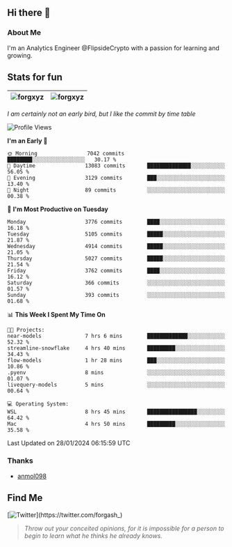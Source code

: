 ## Hi there 👋

### About Me

I'm an Analytics Engineer @FlipsideCrypto with a passion for learning and growing.
  
## Stats for fun

| <img align="center" src="https://github-readme-streak-stats.herokuapp.com/?user=forgxyz&theme=tokyonight" alt="forgxyz" /> | <img align="center" src="https://github-readme-stats.vercel.app/api?username=forgxyz&theme=tokyonight&show_icons=true" alt="forgxyz" /> |
| ------------- |------------- |

*I am certainly not an early bird, but I like the commit by time table*  

<!--START_SECTION:waka-->
![Profile Views](http://img.shields.io/badge/Profile%20Views-0-blue)

**I'm an Early 🐤** 

```text
🌞 Morning                7042 commits        ████████░░░░░░░░░░░░░░░░░   30.17 % 
🌆 Daytime                13083 commits       ██████████████░░░░░░░░░░░   56.05 % 
🌃 Evening                3129 commits        ███░░░░░░░░░░░░░░░░░░░░░░   13.40 % 
🌙 Night                  89 commits          ░░░░░░░░░░░░░░░░░░░░░░░░░   00.38 % 
```
📅 **I'm Most Productive on Tuesday** 

```text
Monday                   3776 commits        ████░░░░░░░░░░░░░░░░░░░░░   16.18 % 
Tuesday                  5105 commits        █████░░░░░░░░░░░░░░░░░░░░   21.87 % 
Wednesday                4914 commits        █████░░░░░░░░░░░░░░░░░░░░   21.05 % 
Thursday                 5027 commits        █████░░░░░░░░░░░░░░░░░░░░   21.54 % 
Friday                   3762 commits        ████░░░░░░░░░░░░░░░░░░░░░   16.12 % 
Saturday                 366 commits         ░░░░░░░░░░░░░░░░░░░░░░░░░   01.57 % 
Sunday                   393 commits         ░░░░░░░░░░░░░░░░░░░░░░░░░   01.68 % 
```


📊 **This Week I Spent My Time On** 

```text
🐱‍💻 Projects: 
near-models              7 hrs 6 mins        █████████████░░░░░░░░░░░░   52.32 % 
streamline-snowflake     4 hrs 40 mins       █████████░░░░░░░░░░░░░░░░   34.43 % 
flow-models              1 hr 28 mins        ███░░░░░░░░░░░░░░░░░░░░░░   10.86 % 
.pyenv                   8 mins              ░░░░░░░░░░░░░░░░░░░░░░░░░   01.07 % 
livequery-models         5 mins              ░░░░░░░░░░░░░░░░░░░░░░░░░   00.64 % 

💻 Operating System: 
WSL                      8 hrs 45 mins       ████████████████░░░░░░░░░   64.42 % 
Mac                      4 hrs 50 mins       █████████░░░░░░░░░░░░░░░░   35.58 % 
```


 Last Updated on 28/01/2024 06:15:59 UTC
<!--END_SECTION:waka-->

### Thanks
 - [anmol098](https://github.com/anmol098/waka-readme-stats/)
  
## Find Me
[![Twitter](https://img.shields.io/twitter/url/https/twitter.com/forgash_.svg?style=social&label=Follow%20%40forgash_)](https://twitter.com/forgash_)


> *Throw out your conceited opinions, for it is impossible for a person to begin to learn what he thinks he already knows.* 
